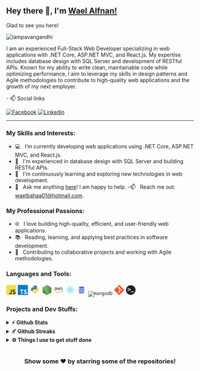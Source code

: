 ## Hey there 👋, I'm [Wael Alfnan!](https://github.com/WaelAlfnan)

Glad to see you here! 
<p align="left"> <img src="https://komarev.com/ghpvc/?username=WaelAlfnan&label=Profile%20views&color=0e75b6&style=flat" alt="iampavangandhi" /> </p>
<p>
I am an experienced Full-Stack Web Developer specializing in web applications with .NET Core, ASP.NET 
MVC, and React.js. My expertise includes database design with SQL Server and development of RESTful APIs. 
Known for my ability to write clean, maintainable code while optimizing performance, I aim to leverage my skills in 
design patterns and Agile methodologies to contribute to high-quality web applications and the growth of my next 
employer.
</p>
- 📫 Social links
<p>
<a href="https://www.facebook.com/wael.baha.90/"><img
    src="https://img.shields.io/badge/-Facebook-3b5998?style=flat&logo=facebook&logoColor=white" alt="Facebook"></a>
<a href="https://www.linkedin.com/in/waelalfanan/"><img
    src="https://img.shields.io/badge/-Linkedin-0072b1?style=flat&logo=linkedin&logoColor=white" alt="Linkedin"></a>
</p>
<hr>

### My Skills and Interests:

- 💻 &nbsp; I’m currently developing web applications using .NET Core, ASP.NET MVC, and React.js.
- 💾 &nbsp; I'm experienced in database design with SQL Server and building RESTful APIs.
- 🚀 &nbsp; I'm continuously learning and exploring new technologies in web development.
- 💬 &nbsp; Ask me anything [here](https://github.com/WaelAlfnan/WaelAlfnan/issues/2)! I am happy to help.
-📫 &nbsp; Reach me out: [waelbahaa01@hotmail.com](waelbahaa01@hotmail.com).

### My Professional Passions:
- 🌐 &nbsp; I love building high-quality, efficient, and user-friendly web applications.
- 📚 &nbsp; Reading, learning, and applying best practices in software development.
- 🤝 &nbsp; Contributing to collaborative projects and working with Agile methodologies.

### Languages and Tools:

<code><img height="27" src="https://raw.githubusercontent.com/github/explore/80688e429a7d4ef2fca1e82350fe8e3517d3494d/topics/javascript/javascript.png" alt="javascript"></code>
<code><img height="27" src="https://raw.githubusercontent.com/github/explore/80688e429a7d4ef2fca1e82350fe8e3517d3494d/topics/typescript/typescript.png" alt="typescript"></code>
<code><img height="30" src="https://raw.githubusercontent.com/github/explore/80688e429a7d4ef2fca1e82350fe8e3517d3494d/topics/python/python.png" alt="python"></code>
<code><img height="27" src="https://raw.githubusercontent.com/github/explore/80688e429a7d4ef2fca1e82350fe8e3517d3494d/topics/nodejs/nodejs.png" alt="nodejs"></code>
<code><img height="27" src="https://raw.githubusercontent.com/github/explore/80688e429a7d4ef2fca1e82350fe8e3517d3494d/topics/aws/aws.png" alt="aws"></code>
<code><img height="27" src="https://raw.githubusercontent.com/github/explore/80688e429a7d4ef2fca1e82350fe8e3517d3494d/topics/react/react.png" alt="react"></code>
<code><img height="27" src="https://raw.githubusercontent.com/github/explore/80688e429a7d4ef2fca1e82350fe8e3517d3494d/topics/sql/sql.png" alt="sql"></code>
<code><img height="27" src="https://encrypted-tbn0.gstatic.com/images?q=tbn%3AANd9GcSTTzPAw-55ssm1Im594xYZ9eRQu2JylrkYLg&usqp=CAU" alt="mongodb"></code>
<code><img height="27" src="https://raw.githubusercontent.com/devicons/devicon/master/icons/git/git-original.svg" alt="git"></code>
<code><img height="27" src="https://raw.githubusercontent.com/github/explore/80688e429a7d4ef2fca1e82350fe8e3517d3494d/topics/terminal/terminal.png" alt="terminal"></code>

### Projects and Dev Stuffs:

<details>
  <summary><b>⚡ Github Stats</b></summary>

  <br />
  <img height="180em" src="https://github-readme-stats.vercel.app/api?username=iampavangandhi&show_icons=true&hide_border=true&&count_private=true&include_all_commits=true" />
  <img height="180em" src="https://github-readme-stats.vercel.app/api/top-langs/?username=iampavangandhi&exclude_repo=KNN-Image-Classification&show_icons=true&hide_border=true&layout=compact&langs_count=8"/>
</details>

<details>
  <summary><b>☄️ Github Streaks</b></summary>

  <br />
  <img height="180em" src="https://github-readme-streak-stats.herokuapp.com/?user=iampavangandhi&hide_border=true" />
</details>

<details>
  <br />
  <summary><b>⚙️ Things I use to get stuff done</b></summary>
  	<ul>
  	    <li><b>OS:</b> MacOS 13 Ventura</li>
	    <li><b>Laptop: </b> Macbook Air M1</li>
  	    <li><b>Browser: </b> Chrome & Safari</li>
	    <li><b>Terminal: </b> ZSH: Oh My Zsh (PowerLevel10k)</li>
	    <li><b>Code Editor:</b> VSCode - The best editor out there</li>
 	    <li><b>Other Tools:</b> Postman, Notion, Bitwarden and Raindrop</li>
	    <li><b>To Stay Updated:</b> Twitter, Product Hunt and Hacker News</li>
	</ul>
</details>

#

<div align="center">

### Show some ❤️ by starring some of the repositories!

</div>
